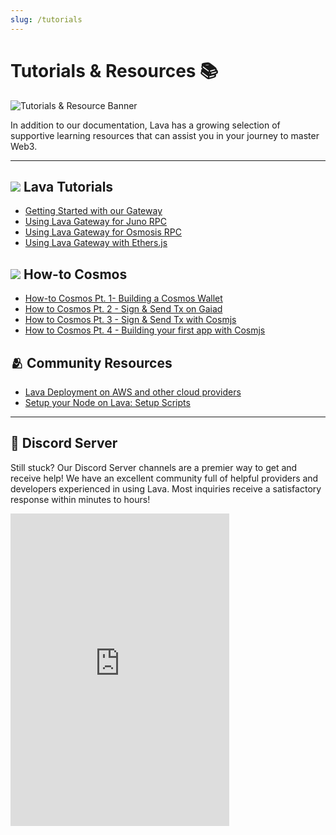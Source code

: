 ```yaml
---
slug: /tutorials
---
```


# Tutorials & Resources 📚

![Tutorials & Resource Banner](/img/banner/Tutorials-&-Resources-6c1b0890b929c44e93ad1d6f43c4d1fa.jpg)

In addition to our documentation, Lava has a growing selection of supportive learning resources that can assist you in your journey to master Web3.  


---

## ![](/img/favicon.ico) Lava Tutorials 


- [Getting Started with our Gateway](/gateway-getting-started) 
- [Using Lava Gateway for Juno RPC](https://medium.com/lava-network/tutorial-using-lava-gateway-for-juno-rpc-junod-bfe866296023)
- [Using Lava Gateway for Osmosis RPC](https://medium.com/lava-network/tutorial-using-lava-gateway-for-osmosis-rpc-osmosisd-f19bc30d0323)
- [Using Lava Gateway with Ethers.js](https://medium.com/lava-network/tutorial-using-lava-gateway-for-ethereum-rpc-access-ethers-js-7ad82293e37d)

## ![](/img/cosmfavicon.ico) How-to Cosmos 

- [How-to Cosmos Pt. 1- Building a Cosmos Wallet](https://medium.com/lava-network/tutorial-how-to-cosmos-pt-1-building-a-cosmos-wallet-53155c94f737)
- [How to Cosmos Pt. 2 - Sign & Send Tx on Gaiad](https://medium.com/lava-network/tutorial-how-to-cosmos-pt-2-building-and-signing-a-tx-on-cosmos-hub-using-gaiad-c380fb73882c)
- [How to Cosmos Pt. 3 - Sign & Send Tx with Cosmjs](https://medium.com/lava-network/tutorial-how-to-cosmos-pt-3-sending-a-signed-tx-on-cosmos-hub-using-cosmjs-bd273381440d)
- [How to Cosmos Pt. 4 - Building your first app with Cosmjs](https://medium.com/lava-network/tutorial-how-to-cosmos-pt-4-building-your-first-application-with-cosmjs-87c5db9f3cdf)

## 🫂 Community Resources

- [Lava Deployment on AWS and other cloud providers](https://github.com/waelsy123/lava-net)
- [Setup your Node on Lava: Setup Scripts](https://github.com/appieasahbie/lava)

--- 

## 💬 Discord Server

Still stuck? Our Discord Server channels are a premier way to get and receive help! We have an excellent community full of helpful providers and developers experienced in using Lava. Most inquiries receive a satisfactory response within minutes to hours!

<iframe src="https://discordapp.com/widget?id=963778337904427018&theme=dark" width="350" height="500" allowtransparency="true" frameborder="0" sandbox="allow-popups allow-popups-to-escape-sandbox allow-same-origin allow-scripts"></iframe>